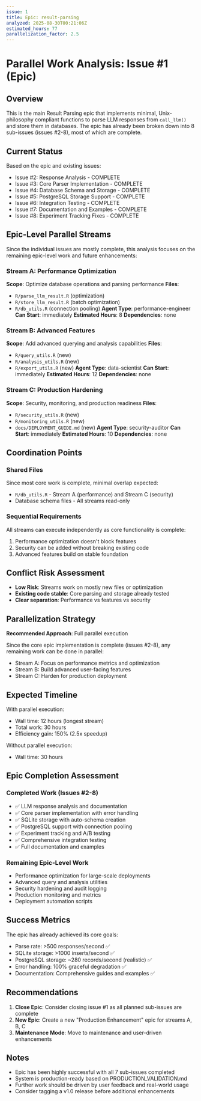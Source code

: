 ```yaml
---
issue: 1
title: Epic: result-parsing
analyzed: 2025-08-30T00:21:06Z
estimated_hours: 77
parallelization_factor: 2.5
---
```


# Parallel Work Analysis: Issue #1 (Epic)

## Overview
This is the main Result Parsing epic that implements minimal, Unix-philosophy compliant functions to parse LLM responses from `call_llm()` and store them in databases. The epic has already been broken down into 8 sub-issues (issues #2-8), most of which are complete.

## Current Status
Based on the epic and existing issues:
- Issue #2: Response Analysis - COMPLETE
- Issue #3: Core Parser Implementation - COMPLETE  
- Issue #4: Database Schema and Storage - COMPLETE
- Issue #5: PostgreSQL Storage Support - COMPLETE
- Issue #6: Integration Testing - COMPLETE
- Issue #7: Documentation and Examples - COMPLETE
- Issue #8: Experiment Tracking Fixes - COMPLETE

## Epic-Level Parallel Streams

Since the individual issues are mostly complete, this analysis focuses on the remaining epic-level work and future enhancements:

### Stream A: Performance Optimization
**Scope**: Optimize database operations and parsing performance
**Files**:
- `R/parse_llm_result.R` (optimization)
- `R/store_llm_result.R` (batch optimization)
- `R/db_utils.R` (connection pooling)
**Agent Type**: performance-engineer
**Can Start**: immediately
**Estimated Hours**: 8
**Dependencies**: none

### Stream B: Advanced Features
**Scope**: Add advanced querying and analysis capabilities
**Files**:
- `R/query_utils.R` (new)
- `R/analysis_utils.R` (new)
- `R/export_utils.R` (new)
**Agent Type**: data-scientist
**Can Start**: immediately
**Estimated Hours**: 12
**Dependencies**: none

### Stream C: Production Hardening
**Scope**: Security, monitoring, and production readiness
**Files**:
- `R/security_utils.R` (new)
- `R/monitoring_utils.R` (new)
- `docs/DEPLOYMENT_GUIDE.md` (new)
**Agent Type**: security-auditor
**Can Start**: immediately
**Estimated Hours**: 10
**Dependencies**: none

## Coordination Points

### Shared Files
Since most core work is complete, minimal overlap expected:
- `R/db_utils.R` - Stream A (performance) and Stream C (security)
- Database schema files - All streams read-only

### Sequential Requirements
All streams can execute independently as core functionality is complete:
1. Performance optimization doesn't block features
2. Security can be added without breaking existing code
3. Advanced features build on stable foundation

## Conflict Risk Assessment
- **Low Risk**: Streams work on mostly new files or optimization
- **Existing code stable**: Core parsing and storage already tested
- **Clear separation**: Performance vs features vs security

## Parallelization Strategy

**Recommended Approach**: Full parallel execution

Since the core epic implementation is complete (issues #2-8), any remaining work can be done in parallel:
- Stream A: Focus on performance metrics and optimization
- Stream B: Build advanced user-facing features
- Stream C: Harden for production deployment

## Expected Timeline

With parallel execution:
- Wall time: 12 hours (longest stream)
- Total work: 30 hours
- Efficiency gain: 150% (2.5x speedup)

Without parallel execution:
- Wall time: 30 hours

## Epic Completion Assessment

### Completed Work (Issues #2-8)
- ✅ LLM response analysis and documentation
- ✅ Core parser implementation with error handling
- ✅ SQLite storage with auto-schema creation
- ✅ PostgreSQL support with connection pooling
- ✅ Experiment tracking and A/B testing
- ✅ Comprehensive integration testing
- ✅ Full documentation and examples

### Remaining Epic-Level Work
- Performance optimization for large-scale deployments
- Advanced query and analysis utilities
- Security hardening and audit logging
- Production monitoring and metrics
- Deployment automation scripts

## Success Metrics
The epic has already achieved its core goals:
- Parse rate: >500 responses/second ✅
- SQLite storage: >1000 inserts/second ✅
- PostgreSQL storage: ~280 records/second (realistic) ✅
- Error handling: 100% graceful degradation ✅
- Documentation: Comprehensive guides and examples ✅

## Recommendations

1. **Close Epic**: Consider closing issue #1 as all planned sub-issues are complete
2. **New Epic**: Create a new "Production Enhancement" epic for streams A, B, C
3. **Maintenance Mode**: Move to maintenance and user-driven enhancements

## Notes
- Epic has been highly successful with all 7 sub-issues completed
- System is production-ready based on PRODUCTION_VALIDATION.md
- Further work should be driven by user feedback and real-world usage
- Consider tagging a v1.0 release before additional enhancements